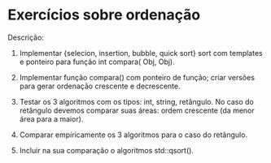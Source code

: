 # Exercícios sobre ordenação

Descrição:

1) Implementar {selecion, insertion, bubble, quick sort} sort com templates e ponteiro para função int compara( Obj, Obj).

2) Implementar função compara() com ponteiro de função; criar versões para gerar ordenação crescente e decrescente.

3) Testar os 3 algoritmos com os tipos: int, string, retângulo. No caso do retângulo devemos comparar suas áreas: ordem crescente (da menor área para a maior).

4) Comparar empíricamente os 3 algoritmos para o caso do retângulo.

5) Incluir na sua comparação o algoritmos std::qsort().
